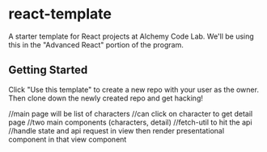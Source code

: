 # react-template

A starter template for React projects at Alchemy Code Lab. We'll be using this in the "Advanced React" portion of the program.

## Getting Started

Click "Use this template" to create a new repo with your user as the owner. Then clone down the newly created repo and get hacking!

//main page will be list of characters
//can click on character to get detail page
//two main components (characters, detail)
//fetch-util to hit the api
//handle state and api request in view then render presentational component in that view component